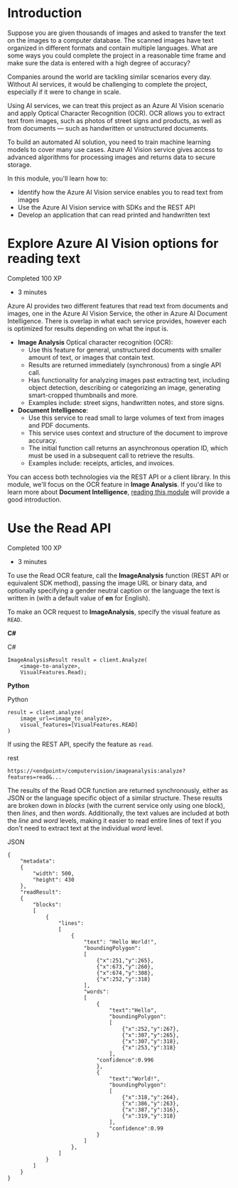 # Introduction

Suppose you are given thousands of images and asked to transfer the text on the images to a computer database. The scanned images have text organized in different formats and contain multiple languages. What are some ways you could complete the project in a reasonable time frame and make sure the data is entered with a high degree of accuracy?

Companies around the world are tackling similar scenarios every day. Without AI services, it would be challenging to complete the project, especially if it were to change in scale.

Using AI services, we can treat this project as an Azure AI Vision scenario and apply Optical Character Recognition (OCR). OCR allows you to extract text from images, such as photos of street signs and products, as well as from documents — such as handwritten or unstructured documents.

To build an automated AI solution, you need to train machine learning models to cover many use cases. Azure AI Vision service gives access to advanced algorithms for processing images and returns data to secure storage.

In this module, you'll learn how to:

- Identify how the Azure AI Vision service enables you to read text from images
- Use the Azure AI Vision service with SDKs and the REST API
- Develop an application that can read printed and handwritten text
# Explore Azure AI Vision options for reading text

Completed 100 XP

- 3 minutes

Azure AI provides two different features that read text from documents and images, one in the Azure AI Vision Service, the other in Azure AI Document Intelligence. There is overlap in what each service provides, however each is optimized for results depending on what the input is.

- **Image Analysis** Optical character recognition (OCR):
    - Use this feature for general, unstructured documents with smaller amount of text, or images that contain text.
    - Results are returned immediately (synchronous) from a single API call.
    - Has functionality for analyzing images past extracting text, including object detection, describing or categorizing an image, generating smart-cropped thumbnails and more.
    - Examples include: street signs, handwritten notes, and store signs.
- **Document Intelligence**:
    - Use this service to read small to large volumes of text from images and PDF documents.
    - This service uses context and structure of the document to improve accuracy.
    - The initial function call returns an asynchronous operation ID, which must be used in a subsequent call to retrieve the results.
    - Examples include: receipts, articles, and invoices.

You can access both technologies via the REST API or a client library. In this module, we'll focus on the OCR feature in **Image Analysis**. If you'd like to learn more about **Document Intelligence**, [reading this module](https://learn.microsoft.com/en-us/training/modules/use-prebuilt-form-recognizer-models/) will provide a good introduction.

# Use the Read API

Completed 100 XP

- 3 minutes

To use the Read OCR feature, call the **ImageAnalysis** function (REST API or equivalent SDK method), passing the image URL or binary data, and optionally specifying a gender neutral caption or the language the text is written in (with a default value of **en** for English).

To make an OCR request to **ImageAnalysis**, specify the visual feature as `READ`.

**C#**

C#

```
ImageAnalysisResult result = client.Analyze(
    <image-to-analyze>,
    VisualFeatures.Read);
```

**Python**

Python

```
result = client.analyze(
    image_url=<image_to_analyze>,
    visual_features=[VisualFeatures.READ]
)
```

If using the REST API, specify the feature as `read`.

rest

```
https://<endpoint>/computervision/imageanalysis:analyze?features=read&...
```

The results of the Read OCR function are returned synchronously, either as JSON or the language specific object of a similar structure. These results are broken down in _blocks_ (with the current service only using one block), then _lines_, and then _words_. Additionally, the text values are included at both the _line_ and _word_ levels, making it easier to read entire lines of text if you don't need to extract text at the individual _word_ level.

JSON

```
{
    "metadata":
    {
        "width": 500,
        "height": 430
    },
    "readResult":
    {
        "blocks":
        [
            {
                "lines":
                [
                    {
                        "text": "Hello World!",
                        "boundingPolygon":
                        [
                            {"x":251,"y":265},
                            {"x":673,"y":260},
                            {"x":674,"y":308},
                            {"x":252,"y":318}
                        ],
                        "words":
                        [
                            {
                                "text":"Hello",
                                "boundingPolygon":
                                [
                                    {"x":252,"y":267},
                                    {"x":307,"y":265},
                                    {"x":307,"y":318},
                                    {"x":253,"y":318}
                                ],
                            "confidence":0.996
                            },
                            {
                                "text":"World!",
                                "boundingPolygon":
                                [
                                    {"x":318,"y":264},
                                    {"x":386,"y":263},
                                    {"x":387,"y":316},
                                    {"x":319,"y":318}
                                ],
                                "confidence":0.99
                            }
                        ]
                    },
                ]
            }
        ]
    }
}
```
